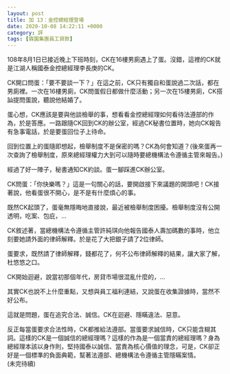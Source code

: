 ```yaml
---
layout: post
title: 加 13：金控總經理登場
date: 2020-10-08 14:22:11 +0000
category: 評
tags: [霖園集團員工貸款]
---
```


108年8月1日已接近晚上下班時刻，CK在16樓男廁遇上了蛋。沒錯，這裡的CK就是江湖人稱國泰金控總經理李長庚的CK。

CK開口問蛋：「要不要談一下？」在這之前，CK只有獨自和蛋說過二次話，都在男廁裡。一次在16樓男廁，CK問蛋假日都做什麼活動；另一次在15樓男廁，CK搭訕提問蛋說，聽說他結婚了。

蛋心想，CK應該是要與他談檢舉的事，想看看金控總經理如何看待法遵部的作為，於是答應。一路跟隨CK回到CK的辦公室，經過CK秘書位置時，她向CK報告有急事電話，於是要蛋回位子上待命。

回到位置上的蛋隨即想起，檢舉制度不是保密的嗎？CK為何會知道？(後來蛋再一次查詢了檢舉制度，原來總經理權力大到可以隨時要總機構法令遵循主管來報告。)

經過了好一陣子，秘書通知CK約談。蛋一腳踩進CK辦公室。

CK問蛋：「你快樂嗎？」這是一句關心的話，要開啟接下來議題的開頭吧！CK接著說，他看蛋很不開心，是不是有什麼煩心的事。

既然CK起頭了，蛋毫無隱晦地直接說，最近被檢舉制度困擾。檢舉制度沒有公開透明，吃案、包庇，…

CK敘述著，當總機構法令遵循主管許純琪向他報告國泰人壽加碼數的事時，他立刻要她請外面的律師解釋。於是花了大把銀子請了2位律師。

蛋要求，既然請了律師解釋，錢都花了，何不公布律師解釋的結果，讓大家了解，杜悠悠之口。

CK開始迴避，說當初那個年代，房貸市場很混亂什麼的，…

其實CK也說不上什麼重點，又想與員工福利連結，又說蛋在收集證據時，當然不好公布。

這就是問題，蛋在追究合法、誠信。CK在迴避、隱瞞違法、惡意。

反正每當蛋要求合法性時，CK都推給法遵部。當蛋要求誠信時，CK只能含糊其詞。這樣的CK是一個誠信的總經理嗎？這樣的作為是一個當責的總經理嗎？身為總經理本該以身作則，堅持國泰以誠信、當責為核心價值的理念，可是，CK卻正好是一個標準的負面典範，幫著法遵部、總機構法令遵循主管隱瞞案情。<br>
(未完待續)
